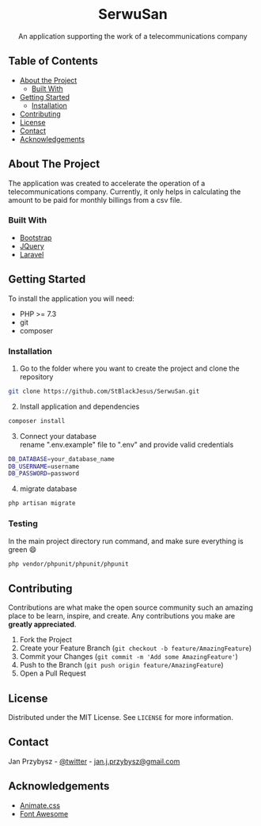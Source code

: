 <!-- PROJECT LOGO -->
<br />
<div align="center">

  <h1 align="center">SerwuSan</h1>

  <p align="center">
    An application supporting the work of a telecommunications company
  </p>
</div>



<!-- TABLE OF CONTENTS -->
## Table of Contents

* [About the Project](#about-the-project)
  * [Built With](#built-with)
* [Getting Started](#getting-started)
  * [Installation](#installation)
* [Contributing](#contributing)
* [License](#license)
* [Contact](#contact)
* [Acknowledgements](#acknowledgements)



<!-- ABOUT THE PROJECT -->
## About The Project

The application was created to accelerate the operation of a telecommunications company. Currently, it only helps in calculating the amount to be paid for monthly billings from a csv file.

### Built With
* [Bootstrap](https://getbootstrap.com)
* [JQuery](https://jquery.com)
* [Laravel](https://laravel.com)



<!-- GETTING STARTED -->
## Getting Started

To install the application you will need:

* PHP >= 7.3
* git
* composer

### Installation

1. Go to the folder where you want to create the project and clone the repository
```sh
git clone https://github.com/StBlackJesus/SerwuSan.git
```
2. Install application and dependencies
```sh
composer install
```
3. Connect your database  
rename ".env.example" file to ".env" and provide valid credentials
```sh
DB_DATABASE=your_database_name
DB_USERNAME=username
DB_PASSWORD=password
```
4. migrate database
```sh
php artisan migrate
```

### Testing

In the main project directory run command, and make sure everything is green :smile:
```sh
php vendor/phpunit/phpunit/phpunit
```

<!-- CONTRIBUTING -->
## Contributing

Contributions are what make the open source community such an amazing place to be learn, inspire, and create. Any contributions you make are **greatly appreciated**.

1. Fork the Project
2. Create your Feature Branch (`git checkout -b feature/AmazingFeature`)
3. Commit your Changes (`git commit -m 'Add some AmazingFeature'`)
4. Push to the Branch (`git push origin feature/AmazingFeature`)
5. Open a Pull Request



<!-- LICENSE -->
## License

Distributed under the MIT License. See `LICENSE` for more information.



<!-- CONTACT -->
## Contact

Jan Przybysz - [@twitter](https://twitter.com/St_BlackJesus) - jan.j.przybysz@gmail.com


<!-- ACKNOWLEDGEMENTS -->
## Acknowledgements
* [Animate.css](https://daneden.github.io/animate.css)
* [Font Awesome](https://fontawesome.com)
